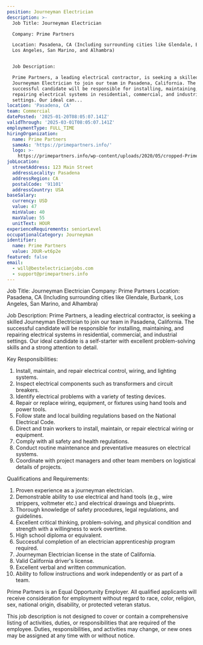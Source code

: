 ```yaml
---
position: Journeyman Electrician
description: >-
  Job Title: Journeyman Electrician

  Company: Prime Partners

  Location: Pasadena, CA (Including surrounding cities like Glendale, Burbank,
  Los Angeles, San Marino, and Alhambra)


  Job Description:

  Prime Partners, a leading electrical contractor, is seeking a skilled
  Journeyman Electrician to join our team in Pasadena, California. The
  successful candidate will be responsible for installing, maintaining, and
  repairing electrical systems in residential, commercial, and industrial
  settings. Our ideal can...
location: 'Pasadena, CA'
team: Commercial
datePosted: '2025-01-20T08:05:07.141Z'
validThrough: '2025-03-01T08:05:07.141Z'
employmentType: FULL_TIME
hiringOrganization:
  name: Prime Partners
  sameAs: 'https://primepartners.info/'
  logo: >-
    https://primepartners.info/wp-content/uploads/2020/05/cropped-Prime-Partners-Logo-NO-BG-1-1.png
jobLocation:
  streetAddress: 123 Main Street
  addressLocality: Pasadena
  addressRegion: CA
  postalCode: '91101'
  addressCountry: USA
baseSalary:
  currency: USD
  value: 47
  minValue: 40
  maxValue: 55
  unitText: HOUR
experienceRequirements: seniorLevel
occupationalCategory: Journeyman
identifier:
  name: Prime Partners
  value: JOUR-wt6p2e
featured: false
email:
  - will@bestelectricianjobs.com
  - support@primepartners.info
---
```




Job Title: Journeyman Electrician
Company: Prime Partners
Location: Pasadena, CA (Including surrounding cities like Glendale, Burbank, Los Angeles, San Marino, and Alhambra)

Job Description:
Prime Partners, a leading electrical contractor, is seeking a skilled Journeyman Electrician to join our team in Pasadena, California. The successful candidate will be responsible for installing, maintaining, and repairing electrical systems in residential, commercial, and industrial settings. Our ideal candidate is a self-starter with excellent problem-solving skills and a strong attention to detail.

Key Responsibilities:

1. Install, maintain, and repair electrical control, wiring, and lighting systems.
2. Inspect electrical components such as transformers and circuit breakers.
3. Identify electrical problems with a variety of testing devices.
4. Repair or replace wiring, equipment, or fixtures using hand tools and power tools.
5. Follow state and local building regulations based on the National Electrical Code.
6. Direct and train workers to install, maintain, or repair electrical wiring or equipment.
7. Comply with all safety and health regulations.
8. Conduct routine maintenance and preventative measures on electrical systems.
9. Coordinate with project managers and other team members on logistical details of projects.

Qualifications and Requirements:

1. Proven experience as a journeyman electrician.
2. Demonstrable ability to use electrical and hand tools (e.g., wire strippers, voltmeter etc.) and electrical drawings and blueprints.
3. Thorough knowledge of safety procedures, legal regulations, and guidelines.
4. Excellent critical thinking, problem-solving, and physical condition and strength with a willingness to work overtime.
5. High school diploma or equivalent.
6. Successful completion of an electrician apprenticeship program required.
7. Journeyman Electrician license in the state of California.
8. Valid California driver's license.
9. Excellent verbal and written communication.
10. Ability to follow instructions and work independently or as part of a team.

Prime Partners is an Equal Opportunity Employer. All qualified applicants will receive consideration for employment without regard to race, color, religion, sex, national origin, disability, or protected veteran status. 

This job description is not designed to cover or contain a comprehensive listing of activities, duties, or responsibilities that are required of the employee. Duties, responsibilities, and activities may change, or new ones may be assigned at any time with or without notice.
